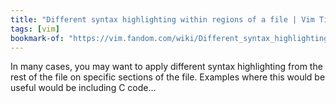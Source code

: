 ```yaml
---
title: "Different syntax highlighting within regions of a file | Vim Tips Wiki | FANDOM powered by Wikia"
tags: [vim]
bookmark-of: "https://vim.fandom.com/wiki/Different_syntax_highlighting_within_regions_of_a_file"
---
```

In many cases, you may want to apply different syntax highlighting from the rest of the file on specific sections of the file. Examples where this would be useful would be including C code...